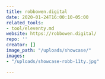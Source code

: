 ```yaml
---
title: robbowen.digital
date: 2020-01-24T16:00:10-05:00
related_tools:
- tool/eleventy.md
website: https://robbowen.digital/
repo: ''
creator: []
image_path: "/uploads/showcase/"
images:
- "/uploads/showcase-robb-11ty.jpg"

---
```

